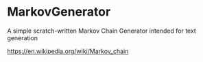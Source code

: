 # MarkovGenerator
A simple scratch-written Markov Chain Generator intended for text generation


https://en.wikipedia.org/wiki/Markov_chain
